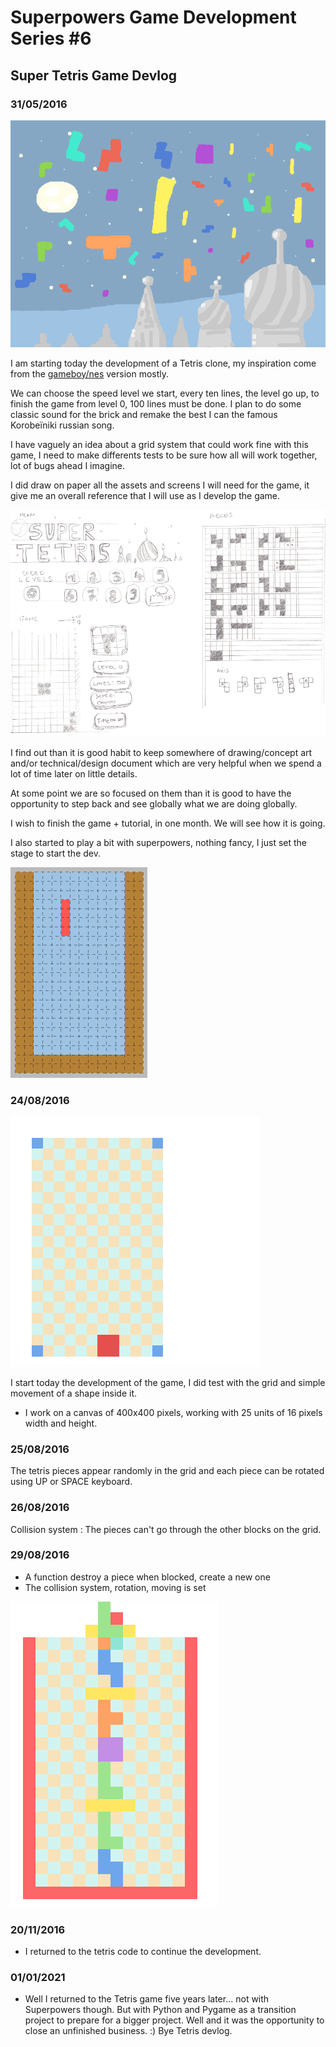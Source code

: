 # Superpowers Game Development Series #6 
## **Super Tetris Game Devlog**

### **31/05/2016**

![Background](img/ch0/background.png)

I am starting today the development of a Tetris clone, my inspiration come from the [gameboy/nes](https://en.wikipedia.org/wiki/Tetris) version mostly.

We can choose the speed level we start, every ten lines, the level go up, to finish the game from level 0, 100 lines must be done. I plan to do some classic sound for the brick and remake the best I can the famous Korobeïniki russian song.

I have vaguely an idea about a grid system that could work fine with this game, I need to make differents tests to be sure how all will work together, lot of bugs ahead I imagine.

I did draw on paper all the assets and screens I will need for the game, it give me an overall reference that I will use as I develop the game.

![Reference](img/ch0/reference.png)

I find out than it is good habit to keep somewhere of drawing/concept art and/or technical/design document which are very helpful when we spend a lot of time later on little details. 

At some point we are so focused on them than it is good to have the opportunity to step back and see globally what we are doing globally.

I wish to finish the game + tutorial, in one month. We will see how it is going.

I also started to play a bit with superpowers, nothing fancy, I just set the stage to start the dev.

![Tile Map](img/ch0/tilemap.png)

### **24/08/2016**

![Starting](img/ch0/start.png)

I start today the development of the game, I did test with the grid and simple movement of a shape inside it.

* I work on a canvas of 400x400 pixels, working with 25 units of 16 pixels width and height.

### **25/08/2016**

The tetris pieces appear randomly in the grid and each piece can be rotated using UP or SPACE keyboard.

### **26/08/2016**

Collision system : The pieces can't go through the other blocks on the grid.

### **29/08/2016**

* A function destroy a piece when blocked, create a new one
* The collision system, rotation, moving is set

![Pile stacked](img/ch0/stacking.png)

### **20/11/2016**

* I returned to the tetris code to continue the development.

### **01/01/2021**

* Well I returned to the Tetris game five years later... not with Superpowers though.
But with Python and Pygame as a transition project to prepare for a bigger project.
Well and it was the opportunity to close an unfinished business. :)
Bye Tetris devlog.
